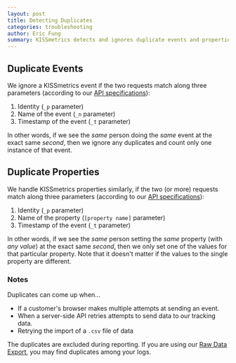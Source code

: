 ```yaml
---
layout: post
title: Detecting Duplicates
categories: troubleshooting
author: Eric Fung
summary: KISSmetrics detects and ignores duplicate events and properties.
---
```

## Duplicate Events

We ignore a KISSmetrics event if the two requests match along three parameters (according to our [API specifications][specs]):

1. Identity (`_p` parameter)
2. Name of the event (`_n` parameter)
3. Timestamp of the event (`_t` parameter)

In other words, if we see the *same* person doing the *same* event at the exact same *second*, then we ignore any duplicates and count only one instance of that event.

## Duplicate Properties

We handle KISSmetrics properties similarly, if the two (or more) requests match along three parameters (according to our [API specifications][specs]):

1. Identity (`_p` parameter)
2. Name of the property (`[property name]` parameter)
3. Timestamp of the event (`_t` parameter)

In other words, if we see the *same* person setting the *same* property (with *any value*) at the exact same *second*, then we only set one of the values for that particular property. Note that it doesn't matter if the values to the single property are different.

<!--

### Exception: Beacon API

Nearly all of our APIs already include the timestamp (`_t` parameter) in each request to our tracking server. However, our Beacon API generally *does not*, because you won't know the time each person sees the Beacon. That's fine - we can use the time that the tracking server got the event.

However, ***when it's up to our tracking servers to determine the time, we may ignore duplicate requests when they come within 5 minutes of each other.***

As an example, suppose you have a Beacon in a marketing email, to trigger an event for "Viewed Email".

* I open the email, initially triggering the "Viewed Email" event. 
* I close the email right away, but open it again in 3 minutes. I don't trigger any events because I did the same event twice within 5 minutes.
* I close the email again, but check it again an hour later. I trigger "Viewed Email" for the second time.

To reiterate: ***when it's up to our tracking servers to determine the time***, we ignore duplicate requests when they come within 5 minutes of each other. This usually happens only with the Beacon API, because our other APIs do specify the timestamp.

*Technical notes: If you send the exact same request to the same tracking server (which is not guaranteed since we have many servers and load balance between them) the server may respond with an HTTP 304 response instead of an HTTP 200 response. The event is actually still logged, but will be ignored (since the HTTP status is 304). This only happens if the client (such as a browser) sends an If-Modified header and the same request hits the same server within 5 minutes. These 304 requests are hidden in Live and our other reports.*

-->

### Notes

Duplicates can come up when...

* If a customer's browser makes multiple attempts at sending an event.
* When a server-side API retries attempts to send data to our tracking data.
* Retrying the import of a `.csv` file of data

The duplicates are excluded during reporting. If you are using our [Raw Data Export][export], you may find duplicates among your logs.

[specs]: /apis/specifications
[beacon]: /apis/beacon
[export]: /apis/data